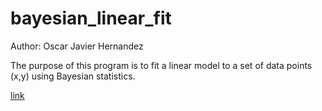 # bayesian_linear_fit


Author: Oscar Javier Hernandez


The purpose of this program is to fit a linear model to a set of data points (x,y) using Bayesian statistics. 

[link](https://github.com/OscarJHernandez/bayesian_linear_fit/blob/master/Bayesian%20Linear%20Fitting.ipynb)
